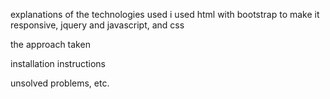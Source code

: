 explanations of the technologies used
i used html with bootstrap to make it responsive, jquery and javascript, and css

the approach taken


installation instructions

unsolved problems, etc.
